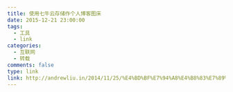 ```yaml
---
title: 使用七牛云存储作个人博客图床
date: 2015-12-21 23:00:00
tags:
  - 工具
  - link
categories:
  - 互联网
  - 转载
comments: false
type: link
link: http://andrewliu.in/2014/11/25/%E4%BD%BF%E7%94%A8%E4%B8%83%E7%89%9B%E4%BA%91%E5%AD%98%E5%82%A8%E4%BD%9C%E5%8D%9A%E5%AE%A2%E5%9B%BE%E5%BA%8A/
---
```


